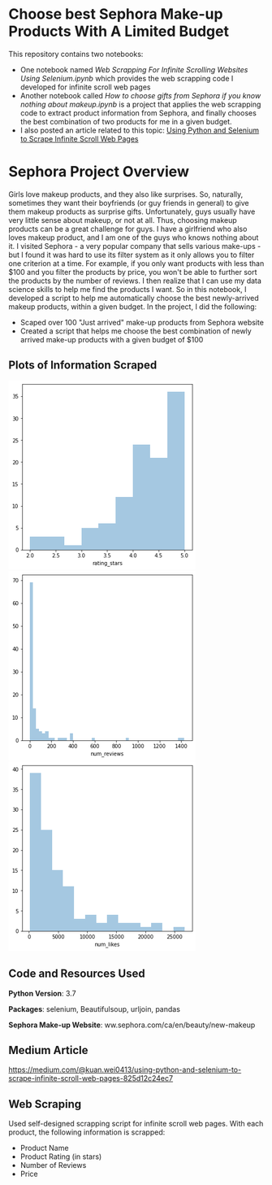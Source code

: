 # Choose best Sephora Make-up Products With A Limited Budget
This repository contains two notebooks:
- One notebook named *Web Scrapping For Infinite Scrolling Websites Using Selenium.ipynb* which provides the web scrapping code I developed for infinite scroll web pages
- Another notebook called *How to choose gifts from Sephora if you know nothing about makeup.ipynb* is a project that applies the web scrapping code to extract product information from Sephora, and finally chooses the best combination of two products for me in a given budget. 
- I also posted an article related to this topic: [Using Python and Selenium to Scrape Infinite Scroll Web Pages](https://medium.com/@kuan.wei0413/using-python-and-selenium-to-scrape-infinite-scroll-web-pages-825d12c24ec7)


# Sephora Project Overview
Girls love makeup products, and they also like surprises. So, naturally, sometimes they want their boyfriends (or guy friends in general) to give them makeup products as surprise gifts. Unfortunately, guys usually have very little sense about makeup, or not at all. Thus, choosing makeup products can be a great challenge for guys. I have a girlfriend who also loves makeup product, and I am one of the guys who knows nothing about it. I visited Sephora - a very popular company that sells various make-ups - but I found it was hard to use its filter system as it only allows you to filter one criterion at a time. For example, if you only want products with less than $100 and you filter the products by price, you won't be able to further sort the products by the number of reviews. I then realize that I can use my data science skills to help me find the products I want. So in this notebook, I developed a script to help me automatically choose the best newly-arrived makeup products, within a given budget. In the project, I did the following:
- Scaped over 100 "Just arrived" make-up products from Sephora website
- Created a script that helps me choose the best combination of newly arrived make-up products with a given budget of $100

## Plots of Information Scraped

![image](rating_stars_distribution.png)
![image](num_reviews_distribution.png)
![image](num_likes_distribution.png)

## Code and Resources Used
**Python Version**: 3.7

**Packages**: selenium, Beautifulsoup, urljoin, pandas

**Sephora Make-up Website**: ww.sephora.com/ca/en/beauty/new-makeup


## Medium Article
https://medium.com/@kuan.wei0413/using-python-and-selenium-to-scrape-infinite-scroll-web-pages-825d12c24ec7


## Web Scraping
Used self-designed scrapping script for infinite scroll web pages. With each product, the following information is scrapped:
- Product Name
- Product Rating (in stars)
- Number of Reviews
- Price
